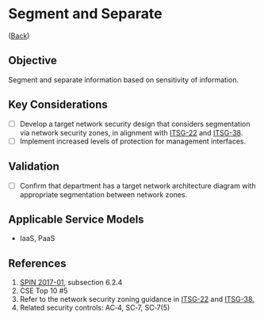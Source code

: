 # Segment and Separate

([Back](/README.md#summary---initial-30-days))

## Objective

Segment and separate information based on sensitivity of information.

## Key Considerations

* [ ] Develop a target network security design that considers segmentation via network security zones, in alignment with [ITSG-22](https://cyber.gc.ca/en/guidance/baseline-security-requirements-network-security-zones-government-canada-itsg-22) and [ITSG-38](https://cyber.gc.ca/en/guidance/network-security-zoning-design-considerations-placement-services-within-zones-itsg-38).
* [ ] Implement increased levels of protection for management interfaces.

## Validation

* [ ] Confirm that department has a target network architecture diagram with appropriate segmentation between network zones.

## Applicable Service Models

* IaaS, PaaS

## References

1. [SPIN 2017-01](https://www.canada.ca/en/treasury-board-secretariat/services/access-information-privacy/security-identity-management/direction-secure-use-commercial-cloud-services-spin.html), subsection 6.2.4
2. CSE Top 10 #5
3. Refer to the network security zoning guidance in [ITSG-22](https://cyber.gc.ca/en/guidance/baseline-security-requirements-network-security-zones-version-20-itsp80022) and [ITSG-38.](https://cyber.gc.ca/en/guidance/network-security-zoning-design-considerations-placement-services-within-zones-itsg-38)
4. Related security controls: AC‑4, SC‑7, SC‑7(5)
